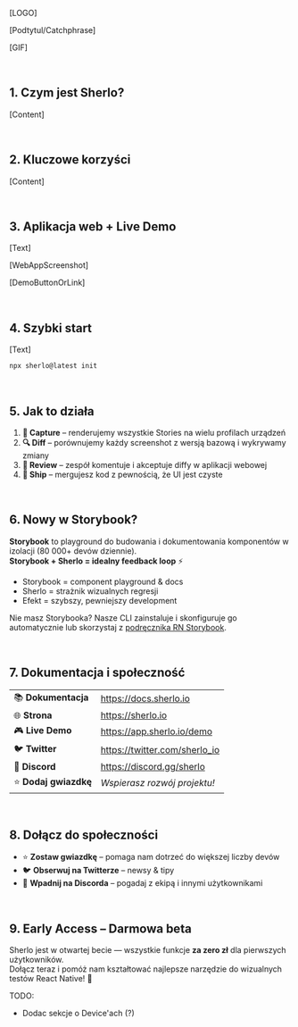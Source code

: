 [LOGO]

[Podtytul/Catchphrase]

[GIF]

<br />

## 1. Czym jest Sherlo?

[Content]

<br />

## 2. Kluczowe korzyści

[Content]

<br />

## 3. Aplikacja web + Live Demo

[Text]

[WebAppScreenshot]

[DemoButtonOrLink]

<br />

## 4. Szybki start

[Text]

```bash
npx sherlo@latest init
```

<br />

## 5. Jak to działa

1. **📸 Capture** – renderujemy wszystkie Stories na wielu profilach urządzeń
2. **🔍 Diff** – porównujemy każdy screenshot z wersją bazową i wykrywamy zmiany
3. **👀 Review** – zespół komentuje i akceptuje diffy w aplikacji webowej
4. **🚢 Ship** – mergujesz kod z pewnością, że UI jest czyste

<br />

## 6. Nowy w Storybook?

**Storybook** to playground do budowania i dokumentowania komponentów w izolacji (80 000+ devów dziennie).  
**Storybook + Sherlo = idealny feedback loop** ⚡

- Storybook = component playground & docs
- Sherlo = strażnik wizualnych regresji
- Efekt = szybszy, pewniejszy development

Nie masz Storybooka? Nasze CLI zainstaluje i skonfiguruje go automatycznie lub skorzystaj z [podręcznika RN Storybook](https://github.com/storybookjs/react-native).

<br />

## 7. Dokumentacja i społeczność

|                       |                                 |
| --------------------- | ------------------------------- |
| 📚 **Dokumentacja**   | <https://docs.sherlo.io>        |
| 🌐 **Strona**         | <https://sherlo.io>             |
| 🎮 **Live Demo**      | <https://app.sherlo.io/demo>    |
| 🐦 **Twitter**        | <https://twitter.com/sherlo_io> |
| 💬 **Discord**        | <https://discord.gg/sherlo>     |
| ⭐ **Dodaj gwiazdkę** | _Wspierasz rozwój projektu!_    |

<br />

## 8. Dołącz do społeczności

- ⭐ **Zostaw gwiazdkę** – pomaga nam dotrzeć do większej liczby devów
- 🐦 **Obserwuj na Twitterze** – newsy & tipy
- 💬 **Wpadnij na Discorda** – pogadaj z ekipą i innymi użytkownikami

<br />

## 9. Early Access – Darmowa beta

Sherlo jest w otwartej becie — wszystkie funkcje **za zero zł** dla pierwszych użytkowników.  
Dołącz teraz i pomóż nam kształtować najlepsze narzędzie do wizualnych testów React Native! 🚀

TODO:

- Dodac sekcje o Device'ach (?)
